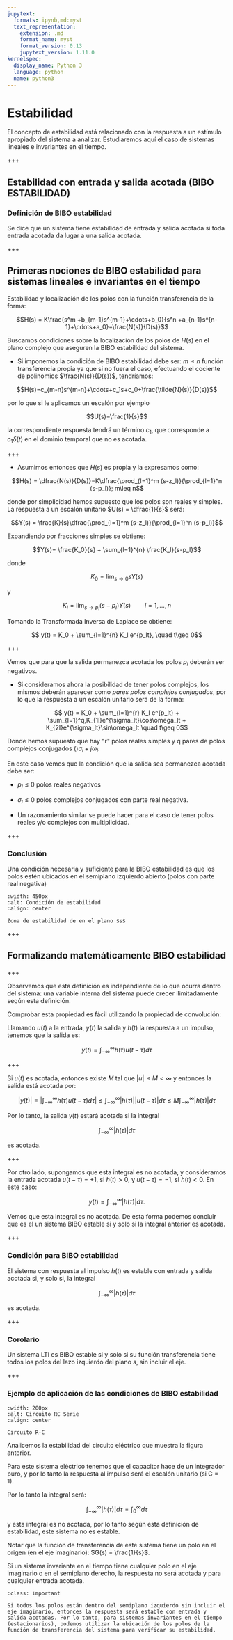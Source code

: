 ```yaml
---
jupytext:
  formats: ipynb,md:myst
  text_representation:
    extension: .md
    format_name: myst
    format_version: 0.13
    jupytext_version: 1.11.0
kernelspec:
  display_name: Python 3
  language: python
  name: python3
---
```


# Estabilidad

El concepto de estabilidad está relacionado con la respuesta a un estímulo apropiado del sistema a analizar. Estudiaremos aquí el caso de sistemas lineales e invariantes en el tiempo.

+++

## Estabilidad con entrada y salida acotada (BIBO ESTABILIDAD)

### Definición de BIBO estabilidad

Se dice que un sistema tiene estabilidad de entrada y salida acotada si toda  entrada acotada da lugar a una salida acotada.

+++

## Primeras nociones de BIBO estabilidad para sistemas lineales e invariantes en el tiempo

Estabilidad y localización de los polos con la función transferencia de la forma:

$$H(s) = K\frac{s^m +b_{m-1}s^{m-1}+\cdots+b_0}{s^n +a_{n-1}s^{n-1}+\cdots+a_0}=\frac{N(s)}{D(s)}$$

Buscamos condiciones sobre la localización de los polos de $H(s)$ en el plano complejo que aseguren la BIBO estabilidad del sistema.

* Si imponemos la condición de BIBO estabilidad debe ser: $m\leq n$ función transferencia propia ya que si no fuera el caso, efectuando el cociente de polinomios $\frac{N(s)}{D(s)}$, tendríamos:

$$H(s)=c_{m-n}s^{m-n}+\cdots+c_1s+c_0+\frac{\tilde{N}(s)}{D(s)}$$

por lo que si le aplicamos un escalón por ejemplo

$$U(s)=\frac{1}{s}$$

la correspondiente respuesta tendrá un término $c_1$, que corresponde a $c_1 \delta(t)$ en el dominio temporal que no es acotada.

+++

* Asumimos entonces que $H(s)$ es propia y la expresamos como:

$$H(s) = \dfrac{N(s)}{D(s)}=K\dfrac{\prod_{l=1}^m (s-z_l)}{\prod_{l=1}^n (s-p_l)}; m\leq n$$

donde por simplicidad hemos supuesto que los polos son reales y simples. La respuesta a un escalón unitario $U(s) = \dfrac{1}{s}$ será:

$$Y(s) = \frac{K}{s}\dfrac{\prod_{l=1}^m (s-z_l)}{\prod_{l=1}^n (s-p_l)}$$

Expandiendo por fracciones simples se obtiene:

$$Y(s)= \frac{K_0}{s} + \sum_{l=1}^{n} \frac{K_l}{s-p_l}$$

donde

$$K_0 = \lim_{s\rightarrow 0} sY(s)$$

y

$$ K_l = \lim_{s\rightarrow p_l} (s-p_l)Y(s) \qquad l=1,\ldots,n$$

Tomando la Transformada Inversa de Laplace se obtiene:

$$ y(t) =  K_0 + \sum_{l=1}^{n} K_l e^{p_lt}, \quad t\geq 0$$

+++

Vemos que para que la salida permanezca acotada los polos $p_l$ deberán ser negativos.

* Si consideramos ahora la posibilidad de tener polos complejos, los mismos deberán aparecer como *pares polos complejos conjugados*, por lo que la respuesta a un escalón unitario será de la forma:

$$ y(t) =  K_0 + \sum_{l=1}^{r} K_l e^{p_lt} + \sum_{l=1}^q,K_{1l}e^{\sigma_lt}\cos\omega_lt + K_{2l}e^{\sigma_lt}\sin\omega_lt \quad t\geq 0$$

Donde hemos supuesto que hay "r" polos reales simples y q pares de polos complejos conjugados $()\sigma_l+j\omega_l$.

En este caso vemos que la condición que la salida sea permanezca acotada debe ser:

* $p_l \leq 0$ polos reales negativos
* $\sigma_l \leq 0$ polos complejos conjugados con parte real negativa.

* Un razonamiento similar se puede hacer para el caso de tener polos reales y/o complejos con multiplicidad.

+++

### Conclusión

Una condición necesaria y suficiente para la BIBO estabilidad es que los polos estén ubicados en el semiplano izquierdo abierto (polos con parte real negativa)

```{figure} bibo_plano_s.png
:width: 450px
:alt: Condición de estabilidad
:align: center

Zona de estabilidad de en el plano $s$
```

+++

## Formalizando matemáticamente BIBO estabilidad

+++

Observemos que esta definición es independiente de lo que ocurra dentro del sistema: una variable interna del sistema puede crecer ilimitadamente según esta definición.

Comprobar esta propiedad es fácil utilizando la propiedad de convolución:

Llamando $u(t)$ a la entrada, $y(t)$ la salida y $h(t)$ la respuesta a un impulso, tenemos que la salida es:

$$y(t)=\int_{-\infty}^{\infty}h(\tau)u(t-\tau)d\tau$$

+++

Si $u(t)$ es acotada, entonces existe $M$ tal que $|u|\le M < \infty$ y entonces la salida está acotada por:

$$|y(t)|=\left|\int_{-\infty}^{\infty} h(\tau) u(t-\tau) d\tau\right| \leq \int_{-\infty}^{\infty} |h(\tau)||u(t-\tau)|d\tau \leq M \int_{-\infty}^{\infty}|h(\tau)|d\tau$$  

Por lo tanto, la salida $y(t)$ estará acotada si la integral

$$\int_{-\infty}^{\infty}|h(\tau)|d\tau$$

es acotada.

+++

Por otro lado, supongamos que esta integral es no acotada, y consideramos la entrada acotada $u(t-\tau)$ = +1, si $h(t) > 0$, y $u(t-\tau) = -1$, si $h(t) < 0$. En este caso:

$$y(t)=\int_{-\infty}^{\infty}|h(\tau)|d\tau.$$

Vemos que esta integral es no acotada. De esta forma podemos concluir que es el un sistema BIBO estable si y solo si la integral anterior es acotada.

+++

### Condición para BIBO estabilidad

El sistema con respuesta al impulso $h(t)$ es estable con entrada y salida acotada si, y solo si, la integral

$$\int_{-\infty}^{\infty}\left|h(\tau)\right|d\tau$$

es acotada.

+++

### Corolario

Un sistema LTI es BIBO estable si y solo si su función transferencia tiene todos los polos del lazo izquierdo del plano $s$, sin incluir el eje.

+++

### Ejemplo de aplicación de las condiciones de BIBO estabilidad

```{figure} circRC.png
:width: 200px
:alt: Circuito RC Serie
:align: center

Circuito R-C
```

Analicemos la estabilidad del circuito eléctrico que muestra la figura anterior.

Para este sistema eléctrico tenemos que el capacitor hace de un integrador puro, y por lo tanto la respuesta al impulso será el escalón unitario (si C = 1).

Por lo tanto la integral será:

$$\int_{-\infty}^{\infty}\left|h(\tau)\right|d\tau=\int_{0}^{\infty}d\tau$$

y esta integral es no acotada, por lo tanto según esta definición de estabilidad, este sistema no es estable.

Notar que la función de transferencia de este sistema tiene un polo en el origen (en el eje imaginario): $G(s) = \frac{1}{s}$.

Si un sistema invariante en el tiempo tiene cualquier polo en el eje imaginario o en el semiplano derecho, la respuesta no será acotada y para cualquier entrada acotada.

```{admonition} Condición de estabilidad
:class: important

Si todos los polos están dentro del semiplano izquierdo sin incluir el eje imaginario, entonces la respuesta será estable con entrada y salida acotadas. Por lo tanto, para sistemas invariantes en el tiempo (estacionarios), podemos utilizar la ubicación de los polos de la función de transferencia del sistema para verificar su estabilidad.
```
